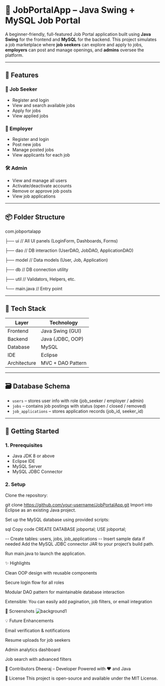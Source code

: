 # 💼 JobPortalApp – Java Swing + MySQL Job Portal

A beginner-friendly, full-featured Job Portal application built using **Java Swing** for the frontend and **MySQL** for the backend. This project simulates a job marketplace where **job seekers** can explore and apply to jobs, **employers** can post and manage openings, and **admins** oversee the platform.

---

## 📌 Features

### 👤 Job Seeker
- Register and login  
- View and search available jobs  
- Apply for jobs  
- View applied jobs  

### 🏢 Employer
- Register and login  
- Post new jobs  
- Manage posted jobs  
- View applicants for each job  

### 🛠️ Admin
- View and manage all users  
- Activate/deactivate accounts  
- Remove or approve job posts  
- View job applications  

---

## 📦 Folder Structure

com.jobportalapp

├── ui // All UI panels (LoginForm, Dashboards, Forms)

├── dao // DB interaction (UserDAO, JobDAO, ApplicationDAO)

├── model // Data models (User, Job, Application)

├── db // DB connection utility

├── util // Validators, Helpers, etc.

└── main.java // Entry point

---
## 🧱 Tech Stack

| Layer         | Technology       |
|---------------|------------------|
| Frontend      | Java Swing (GUI) |
| Backend       | Java (JDBC, OOP) |
| Database      | MySQL            |
| IDE           | Eclipse          |
| Architecture  | MVC + DAO Pattern|

---

## 🗃️ Database Schema

- `users` – stores user info with role (job_seeker / employer / admin)  
- `jobs` – contains job postings with status (open / closed / removed)  
- `job_applications` – stores application records (job_id, seeker_id)  

---

## 🚀 Getting Started

### 1. Prerequisites
- Java JDK 8 or above  
- Eclipse IDE  
- MySQL Server  
- MySQL JDBC Connector  

### 2. Setup

Clone the repository:  

git clone https://github.com/your-username/JobPortalApp.git
Import into Eclipse as an existing Java project.

Set up the MySQL database using provided scripts:

sql
Copy code
CREATE DATABASE jobportal;
USE jobportal;

-- Create tables: users, jobs, job_applications
-- Insert sample data if needed
Add the MySQL JDBC connector JAR to your project’s build path.

Run main.java to launch the application.

✨ Highlights

Clean OOP design with reusable components

Secure login flow for all roles

Modular DAO pattern for maintainable database interaction

Extensible: You can easily add pagination, job filters, or email integration

📸 Screenshots
![background1](https://github.com/user-attachments/assets/c2060a2f-f018-44a8-aae2-5e1ae7b8e825)



💡 Future Enhancements

Email verification & notifications

Resume uploads for job seekers

Admin analytics dashboard

Job search with advanced filters

🤝 Contributors
Dheeraj – Developer
Powered with ❤️ and Java

📝 License
This project is open-source and available under the MIT License.
